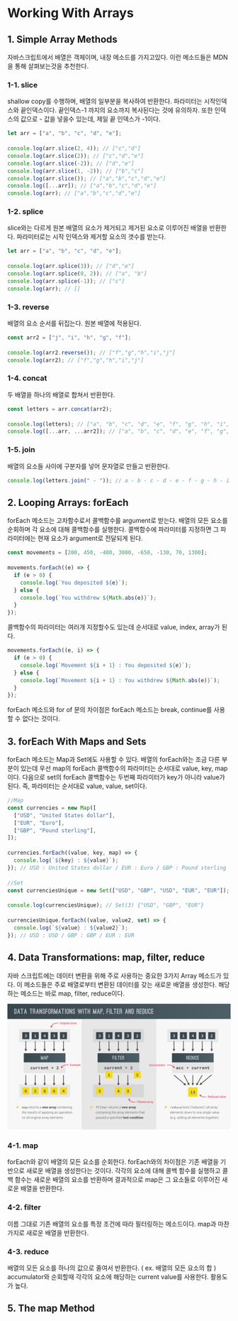# Working With Arrays

## 1. Simple Array Methods

자바스크립트에서 배열은 객체이며, 내장 메소드를 가지고있다. 이런 메소드들은 MDN을 통해 살펴보는것을 추천한다.

### 1-1. slice

shallow copy를 수행하며, 배열의 일부분을 복사하여 반환한다. 파라미터는 시작인덱스와 끝인덱스이다. 끝인덱스-1 까지의 요소까지 복사된다는 것에 유의하자. 또한 인덱스의 값으로 - 값을 넣을수 있는데, 제일 끝 인덱스가 -1이다.

```js
let arr = ["a", "b", "c", "d", "e"];

console.log(arr.slice(2, 4)); // ["c","d"]
console.log(arr.slice(2)); // ["c","d","e"]
console.log(arr.slice(-2)); // ["d","e"]
console.log(arr.slice(1, -2)); // ["b","c"]
console.log(arr.slice()); // ["a","b","c","d","e"]
console.log([...arr]); // ["a","b","c","d","e"]
console.log(arr); // ["a","b","c","d","e"]
```

### 1-2. splice

slice와는 다르게 원본 배열의 요소가 제거되고 제거된 요소로 이루어진 배열을 반환한다. 파라미터로는 시작 인덱스와 제거할 요소의 갯수를 받는다.

```js
let arr = ["a", "b", "c", "d", "e"];

console.log(arr.splice(3)); // ["d","e"]
console.log(arr.splice(0, 2)); // ["a", "b"]
console.log(arr.splice(-1)); // ["c"]
console.log(arr); // []
```

### 1-3. reverse

배열의 요소 순서를 뒤집는다. 원본 배열에 적용된다.

```js
const arr2 = ["j", "i", "h", "g", "f"];

console.log(arr2.reverse()); // ["f","g","h","i","j"]
console.log(arr2); // ["f","g","h","i","j"]
```

### 1-4. concat

두 배열을 하나의 배열로 합쳐서 반환한다.

```js
const letters = arr.concat(arr2);

console.log(letters); // ["a", "b", "c", "d", "e", "f", "g", "h", "i", "j"]
console.log([...arr, ...arr2]); // ["a", "b", "c", "d", "e", "f", "g", "h", "i", "j"]
```

### 1-5. join

배열의 요소들 사이에 구분자를 넣어 문자열로 만들고 반환한다.

```js
console.log(letters.join(" - ")); // a - b - c - d - e - f - g - h - i - j
```

## 2. Looping Arrays: forEach

forEach 메소드는 고차함수로서 콜백함수를 argument로 받는다. 배열의 모든 요소를 순회하며 각 요소에 대해 콜백함수를 실행한다. 콜백함수에 파라미터를 지정하면 그 파라미터에는 현재 요소가 argument로 전달되게 된다.

```js
const movements = [200, 450, -400, 3000, -650, -130, 70, 1300];

movements.forEach((e) => {
  if (e > 0) {
    console.log(`You deposited ${e}`);
  } else {
    console.log(`You withdrew ${Math.abs(e)}`);
  }
});
```

콜백함수의 파라미터는 여러개 지정할수도 있는데 순서대로 value, index, array가 된다.

```js
movements.forEach((e, i) => {
  if (e > 0) {
    console.log(`Movement ${i + 1} : You deposited ${e}`);
  } else {
    console.log(`Movement ${i + 1} : You withdrew ${Math.abs(e)}`);
  }
});
```

forEach 메소드와 for of 문의 차이점은 forEach 메소드는 break, continue를 사용할 수 없다는 것이다.

## 3. forEach With Maps and Sets

forEach 메소드는 Map과 Set에도 사용할 수 있다. 배열의 forEach와는 조금 다른 부분이 있는데 우선 map의 forEach 콜백함수의 파라미터는 순서대로 value, key, map 이다. 다음으로 set의 forEach 콜백함수는 두번째 파라미터가 key가 아니라 value가 된다. 즉, 파라미터는 순서대로 value, value, set이다.

```js
//Map
const currencies = new Map([
  ["USD", "United States dollar"],
  ["EUR", "Euro"],
  ["GBP", "Pound sterling"],
]);

currencies.forEach((value, key, map) => {
  console.log(`${key} : ${value}`);
}); // USD : United States dollar / EUR : Euro / GBP : Pound sterling

//Set
const currenciesUnique = new Set(["USD", "GBP", "USD", "EUR", "EUR"]);

console.log(currenciesUnique); // Set(3) {"USD", "GBP", "EUR"}

currenciesUnique.forEach((value, value2, set) => {
  console.log(`${value} : ${value2}`);
}); // USD : USD / GBP : GBP / EUR : EUR
```

## 4. Data Transformations: map, filter, reduce

자바 스크립트에는 데이터 변환을 위해 주로 사용하는 중요한 3가지 Array 메소드가 있다. 이 메소드들은 주로 배열로부터 변환된 데이터를 갖는 새로운 배열을 생성한다. 해당하는 메소드는 바로 map, filter, reduce이다.

![](./common/images/map_filter_reduce.jpg)

### 4-1. map

forEach와 같이 배열의 모든 요소를 순회한다. forEach와의 차이점은 기존 배열을 기반으로 새로운 배열을 생성한다는 것이다. 각각의 요소에 대해 콜백 함수를 실행하고 콜백 함수는 새로운 배열의 요소를 반환하며 결과적으로 map은 그 요소들로 이루어진 새로운 배열을 반환한다.

### 4-2. filter

이름 그대로 기존 배열의 요소를 특정 조건에 따라 필터링하는 메소드이다. map과 마찬가지로 새로운 배열을 반환한다.

### 4-3. reduce

배열의 모든 요소를 하나의 값으로 줄여서 반환한다. ( ex. 배열의 모든 요소의 합 ) accumulator와 순회할때 각각의 요소에 해당하는 current value를 사용한다. 활용도가 높다.

## 5. The map Method
